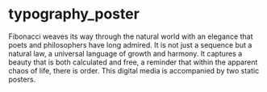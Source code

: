 # typography_poster
Fibonacci weaves its way through the natural world with an elegance that poets and philosophers have long admired.
It is not just a sequence but a natural law, a universal language of growth and harmony. It captures a beauty that 
is both calculated and free, a reminder that within the apparent chaos of life, there is order. This digital
media is accompanied by two static posters. 
